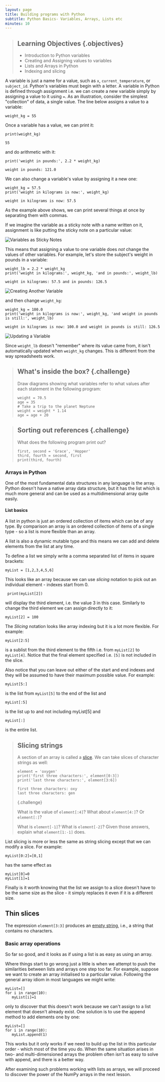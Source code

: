 ```yaml
---
layout: page
title: Building programs with Python
subtitle: Python Basics- Variables, Arrays, Lists etc
minutes: 10
---
```

> ## Learning Objectives {.objectives}
>
> *   Introduction to Python variables
> *   Creating and Assigning values to variables
> *   Lists and Arrays in Python
> *   Indexing and slicing

A variable is just a name for a value,
such as `x`, `current_temperature`, or `subject_id`.
Python's variables must begin with a letter.
A variable in Python is defined through assignment i.e. we can create a new variable simply by assigning a value to it using `=`.
As an illustration,
consider the simplest "collection" of data,
a single value.
The line below assigns a value to a variable:


~~~ {.python}
weight_kg = 55
~~~

Once a variable has a value, we can print it:

~~~ {.python}
print(weight_kg)
~~~
~~~ {.output}
55
~~~

and do arithmetic with it:

~~~ {.python}
print('weight in pounds:', 2.2 * weight_kg)
~~~
~~~ {.output}
weight in pounds: 121.0
~~~

We can also change a variable's value by assigning it a new one:

~~~ {.python}
weight_kg = 57.5
print('weight in kilograms is now:', weight_kg)
~~~
~~~ {.output}
weight in kilograms is now: 57.5
~~~

As the example above shows,
we can print several things at once by separating them with commas.

If we imagine the variable as a sticky note with a name written on it,
assignment is like putting the sticky note on a particular value:

![Variables as Sticky Notes](img/python-sticky-note-variables-01.svg)

This means that assigning a value to one variable does *not* change the values of other variables.
For example,
let's store the subject's weight in pounds in a variable:

~~~ {.python}
weight_lb = 2.2 * weight_kg
print('weight in kilograms:', weight_kg, 'and in pounds:', weight_lb)
~~~
~~~ {.output}
weight in kilograms: 57.5 and in pounds: 126.5
~~~

![Creating Another Variable](img/python-sticky-note-variables-02.svg)

and then change `weight_kg`:

~~~ {.python}
weight_kg = 100.0
print('weight in kilograms is now:', weight_kg, 'and weight in pounds is still:', weight_lb)
~~~
~~~ {.output}
weight in kilograms is now: 100.0 and weight in pounds is still: 126.5
~~~

![Updating a Variable](img/python-sticky-note-variables-03.svg)

Since `weight_lb` doesn't "remember" where its value came from,
it isn't automatically updated when `weight_kg` changes.
This is different from the way spreadsheets work.

> ## What's inside the box? {.challenge}
>
> Draw diagrams showing what variables refer to what values after each statement in the following program:
>
> ~~~ {.python}
> weight = 70.5
> age = 35
> # Take a trip to the planet Neptune
> weight = weight * 1.14
> age = age + 20
> ~~~

> ## Sorting out references {.challenge}
>
> What does the following program print out?
>
> ~~~ {.python}
> first, second = 'Grace', 'Hopper'
> third, fourth = second, first
> print(third, fourth)
> ~~~

### Arrays in Python

One of the most fundamental data structures in any language is the array. Python doesn't have 
a native array data structure, but it has the list which is much more general and can be used 
as a multidimensional array quite easily.

#### List basics

A list in python is just an ordered collection of items which can be of any type. By comparison 
an array is an ordered collection of items of a single type - so a list is more flexible than an 
array.

A list is also a dynamic mutable type and this means we can add and delete elements from the list 
at any time. 

To define a list we simply write a comma separated list of items in square brackets:

~~~{.python}
myList = [1,2,3,4,5,6]
~~~

This looks like an array because we can use *slicing* notation to pick out an individual element - 
indexes start from 0.

~~~{.python}
 print(myList[2])
~~~

will display the third element, i.e. the value 3 in this case. Similarly to change the third element we can 
assign directly to it:

~~~{.python}
myList[2] = 100
~~~

The *Slicing* notation looks like array indexing but it is a lot more flexible. For example:

~~~{.python}
myList[2:5]
~~~

is a sublist from the third element to the fifth i.e. from `myList[2]` to `myList[4]`. Notice that the 
final element specified i.e. `[5]` is not included in the slice.

Also notice that you can leave out either of the start and end indexes and they will be assumed to have their maximum possible value. 
For example:

~~~{.python}
myList[5:]
~~~

is the list from `myList[5]` to the end of the list and

~~~{.python}
myList[:5]
~~~

is the list up to and not including myList[5] and

~~~{.python}
myList[:]
~~~

is the entire list.

> ## Slicing strings 
>
> A section of an array is called a [slice](../../reference.html#slice).
> We can take slices of character strings as well:
>
> ~~~ {.python}
> element = 'oxygen'
> print('first three characters:', element[0:3])
> print('last three characters:', element[3:6])
> ~~~
>
> ~~~ {.output}
> first three characters: oxy
> last three characters: gen
> ~~~
>
> {.challenge}
>
> What is the value of `element[:4]`?
> What about `element[4:]`?
> Or `element[:]`?
>
> What is `element[-1]`?
> What is `element[-2]`?
> Given those answers,
> explain what `element[1:-1]` does.

List slicing is more or less the same as string slicing except that we can modify a slice. For example:

~~~{.python}
myList[0:2]=[0,1]
~~~

has the same effect as

~~~{.python}
myList[0]=0
myList[1]=1
~~~

Finally is it worth knowing that the list we assign to a slice doesn't have to be the same size as the slice - 
it simply replaces it even if it is a different size.

 ## Thin slices 

 The expression `element[3:3]` produces an [empty string](../../reference.html#empty-string),
 i.e., a string that contains no characters.

 ### Basic array operations

So far so good, and it looks as if using a list is as easy as using an array.

Where things start to go wrong just a little is when we attempt to push the similarities 
between lists and arrays one step too far. For example, suppose we want to create an array 
initialised to a particular value. Following the general array idiom in most languages we 
might write:

 ~~~ {.python}
myList=[]
for i in range(10):
    myList[i]=1
~~~

only to discover that this doesn't work because we can't assign to a list element that doesn't already exist.
One solution is to use the append method to add elements one by one:

 ~~~ {.python}
myList=[]
for i in range(10):
    myList.append(1)
~~~

This works but it only works if we need to build up the list in this particular order - which most of the time you do. 
When the same situation arises in two- and multi-dimensioned arrays the problem often isn't as easy to solve with append, 
and there is a better way.

After examining such problems working with lists as arrays, we will proceed to discover the power of the NumPy arrays in the next lesson.


